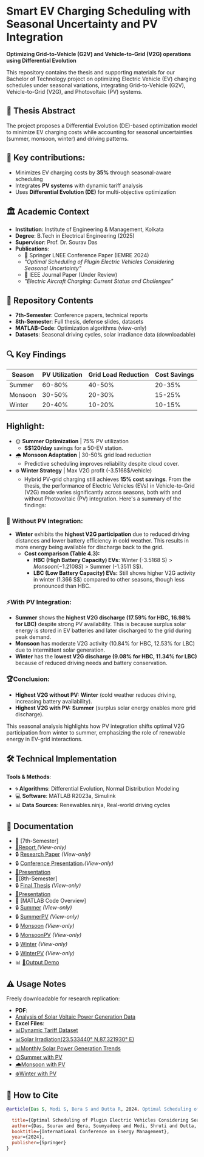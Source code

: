 # Smart EV Charging Scheduling with Seasonal Uncertainty and PV Integration 
**Optimizing Grid-to-Vehicle (G2V) and Vehicle-to-Grid (V2G) operations using Differential Evolution** 

This repository contains the thesis and supporting materials for our Bachelor of Technology project on optimizing Electric Vehicle (EV) charging schedules under seasonal variations, integrating Grid-to-Vehicle (G2V), Vehicle-to-Grid (V2G), and Photovoltaic (PV) systems.

## 📄 Thesis Abstract
The project proposes a Differential Evolution (DE)-based optimization model to minimize EV charging costs while accounting for seasonal uncertainties (summer, monsoon, winter) and driving patterns.
## 📌 **Key contributions:** 
- Minimizes EV charging costs by **35%** through seasonal-aware scheduling  
- Integrates **PV systems** with dynamic tariff analysis  
- Uses **Differential Evolution (DE)** for multi-objective optimization 

## 🏛️ **Academic Context**  
- **Institution**: Institute of Engineering & Management, Kolkata  
- **Degree**: B.Tech in Electrical Engineering (2025)  
- **Supervisor**: Prof. Dr. Sourav Das  
- **Publications**:  
  - 📄 Springer LNEE Conference Paper (IEMRE 2024)
  - *"Optimal Scheduling of Plugin Electric Vehicles Considering Seasonal Uncertainty"*  
  - 📝 IEEE Journal Paper (Under Review)
  - *"Electric Aircraft Charging: Current Status and Challenges"* 

## 📂 Repository Contents
- **7th-Semester**: Conference papers, technical reports  
- **8th-Semester**: Full thesis, defense slides, datasets  
- **MATLAB-Code**: Optimization algorithms (view-only)  
- **Datasets**: Seasonal driving cycles, solar irradiance data (downloadable)  

## 🔍 Key Findings
| Season  | PV Utilization | Grid Load Reduction | Cost Savings |
|---------|----------------|---------------------|--------------|
| Summer  | 60-80%         | 40-50%              | 20-35%       |
| Monsoon | 30-50%         | 20-30%              | 15-25%       |
| Winter  | 20-40%         | 10-20%              | 10-15%       |

## **Highlight**: 
- 🌞 **Summer Optimization** | 75% PV utilization 
    - **S$120/day** savings for a 50-EV station. 
- 🌧️ **Monsoon Adaptation** | 30-50% grid load reduction 
    - Predictive scheduling improves reliability despite cloud cover. 
- ❄️ **Winter Strategy** | Max V2G profit (-3.5168$/vehicle)
    - Hybrid PV-grid charging still achieves **15% cost savings**.
From the thesis, the performance of Electric Vehicles (EVs) in Vehicle-to-Grid (V2G) mode varies significantly across seasons, both with and without Photovoltaic (PV) integration. Here's a summary of the findings:

### 🔌 **Without PV Integration:**
- **Winter** exhibits the **highest V2G participation** due to reduced driving distances and lower battery efficiency in cold weather. This results in more energy being available for discharge back to the grid.
  - **Cost comparison (Table 4.3):**  
    - **HBC (High Battery Capacity) EVs:** Winter (-3.5168 S$) > Monsoon (-1.2108 S$) > Summer (-1.3511 S$).  
    - **LBC (Low Battery Capacity) EVs:** Still shows higher V2G activity in winter (1.366 S$) compared to other seasons, though less pronounced than HBC.

### ⚡**With PV Integration:**
- **Summer** shows the **highest V2G discharge (17.59% for HBC, 16.98% for LBC)** despite strong PV availability. This is because surplus solar energy is stored in EV batteries and later discharged to the grid during peak demand.
- **Monsoon** has moderate V2G activity (10.84% for HBC, 12.53% for LBC) due to intermittent solar generation.
- **Winter** has the **lowest V2G discharge (9.08% for HBC, 11.34% for LBC)** because of reduced driving needs and battery conservation.

### 🏆Conclusion:
- **Highest V2G without PV:** **Winter** (cold weather reduces driving, increasing battery availability).  
- **Highest V2G with PV:** **Summer** (surplus solar energy enables more grid discharge).  

This seasonal analysis highlights how PV integration shifts optimal V2G participation from winter to summer, emphasizing the role of renewable energy in EV-grid interactions.

## 🛠️ **Technical Implementation**  
**Tools & Methods**:  
- 🌀 **Algorithms**: Differential Evolution, Normal Distribution Modeling  
- 💻 **Software**: MATLAB R2023a, Simulink  
- 📊 **Data Sources**: Renewables.ninja, Real-world driving cycles  

## 📜 Documentation
- 📁 [7th-Semester]
- <a href=https://github.com/EE4coder/EV-Charging-Scheduling-Thesis/blob/main/Documentations(encripted)/report(Sem-7).pdf>🧮Report </a> *(View-only)*
- 🔒 [Research Paper](https://github.com/EE4coder/EV-Charging-Scheduling-Thesis/blob/main/Documentations(encripted)/research%20paper(encrypted).pdf) *(View-only)*
- 🔒 [Conference Presentation](https://github.com/EE4coder/EV-Charging-Scheduling-Thesis/blob/main/Documentations(encripted)/IEMRE(encrypted).pdf).*(View-only)*
- <a href=https://github.com/EE4coder/EV-Charging-Scheduling-Thesis/blob/main/Documentations(encripted)/Group-11(Sem-7).pptx>🧮Presentation </a>
- 📁[8th-Semester]
- 🔒 [Final Thesis](https://github.com/EE4coder/EV-Charging-Scheduling-Thesis/blob/main/Documentations(encripted)/FINAL_THESIS_FULL_mine(encrypted).pdf) *(View-only)*
- <a href=https://github.com/EE4coder/EV-Charging-Scheduling-Thesis/blob/main/Documentations(encripted)/Group%2011(Sem-8).pptx>🧮Presentation </a>
- 📁 [MATLAB Code Overview] 
- 🔒 [Summer](https://github.com/EE4coder/EV-Charging-Scheduling-Thesis/blob/main/MatlabCode(encripted)/EV_summer_hbc.pdf) *(View-only)*  
- 🔒 [SummerPV](https://github.com/EE4coder/EV-Charging-Scheduling-Thesis/blob/main/MatlabCode(encripted)/EV_summerPV_hbc.pdf) *(View-only)*
- 🔒 [Monsoon](https://github.com/EE4coder/EV-Charging-Scheduling-Thesis/blob/main/MatlabCode(encripted)/EV_monsoon_hbc.pdf) *(View-only)*
- 🔒 [MonsoonPV](https://github.com/EE4coder/EV-Charging-Scheduling-Thesis/blob/main/MatlabCode(encripted)/EV_monsoonPV_hbc.pdf) *(View-only)*
- 🔒 [Winter](https://github.com/EE4coder/EV-Charging-Scheduling-Thesis/blob/main/MatlabCode(encripted)/EV_winter_hbc.pdf) *(View-only)*
- 🔒 [WinterPV](https://github.com/EE4coder/EV-Charging-Scheduling-Thesis/blob/main/MatlabCode(encripted)/EV_winterPV_hbc.pdf) *(View-only)*
- 📊 <a href=https://github.com/EE4coder/EV-Charging-Scheduling-Thesis/blob/main/MatlabCode(encripted)/Output-demo.pdf>🧮Output Demo </a>
  

## ⚠️ Usage Notes
Freely downloadable for research replication:
- **PDF**:
- <a href=https://github.com/EE4coder/EV-Charging-Scheduling-Thesis/blob/main/Documentations(encripted)/Analysis%20of%20Solar%20Photovoltaic%20Power%20Generation%20Data%20for%2023.5350%C2%B0N%2C%2087.3380%C2%B0E.pdf>Analysis of Solar Voltaic Power Generation Data </a> 
- **Excel Files**: 
- <a href=https://github.com/EE4coder/EV-Charging-Scheduling-Thesis/blob/main/Datasets/seasonal%20tariff.xlsx>📊Dynamic Tariff Dataset  </a>
- <a href=https://github.com/EE4coder/EV-Charging-Scheduling-Thesis/blob/main/Datasets/renewable.ninja_raw_data(durgapur).csv>📊Solar Irradiation(23.533440° N,87.321930° E)</a>
- <a href=https://github.com/EE4coder/EV-Charging-Scheduling-Thesis/blob/main/Datasets/Monthly%20Solar%20Power%20Generation%20Trend%20in%202019(1).csv>📊Monthly Solar Power Generation Trends </a>
- <a href=https://github.com/EE4coder/EV-Charging-Scheduling-Thesis/blob/main/Datasets/Summer_PV.xlsx>🌞Summer with PV </a>
- <a href=https://github.com/EE4coder/EV-Charging-Scheduling-Thesis/blob/main/Datasets/Monsoon_PV.xlsx>🌧️Monsoon with PV </a>
- <a href=https://github.com/EE4coder/EV-Charging-Scheduling-Thesis/blob/main/Datasets/Winter_PV.xlsx>❄️Winter with PV </a>

## 📝 How to Cite
```bibtex
@article{Das S, Modi S, Bera S and Dutta R, 2024. Optimal Scheduling of Plugin Electric Vehicles Considering Seasonal Uncertainty. IEMRE 2024, Springer)

  title={Optimal Scheduling of Plugin Electric Vehicles Considering Seasonal Uncertainty},
  author={Das, Sourav and Bera, Soumyadeep and Modi, Shruti and Dutta, Rupali},
  booktitle={International Conference on Energy Management},
  year={2024},
  publisher={Springer}
}
